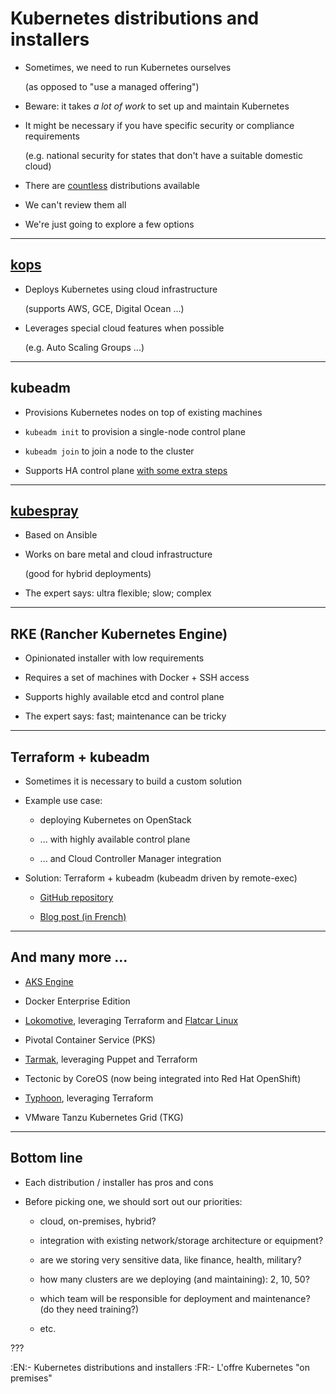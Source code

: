 # Kubernetes distributions and installers

- Sometimes, we need to run Kubernetes ourselves

  (as opposed to "use a managed offering")

- Beware: it takes *a lot of work* to set up and maintain Kubernetes

- It might be necessary if you have specific security or compliance requirements

  (e.g. national security for states that don't have a suitable domestic cloud)

- There are [countless](https://kubernetes.io/docs/setup/pick-right-solution/) distributions available

- We can't review them all

- We're just going to explore a few options

---

## [kops](https://github.com/kubernetes/kops)

- Deploys Kubernetes using cloud infrastructure

  (supports AWS, GCE, Digital Ocean ...)

- Leverages special cloud features when possible

  (e.g. Auto Scaling Groups ...)

---

## kubeadm

- Provisions Kubernetes nodes on top of existing machines

- `kubeadm init` to provision a single-node control plane

- `kubeadm join` to join a node to the cluster

- Supports HA control plane [with some extra steps](https://kubernetes.io/docs/setup/independent/high-availability/) 

---

## [kubespray](https://github.com/kubernetes-incubator/kubespray)

- Based on Ansible

- Works on bare metal and cloud infrastructure

  (good for hybrid deployments)

- The expert says: ultra flexible; slow; complex

---

## RKE (Rancher Kubernetes Engine)

- Opinionated installer with low requirements

- Requires a set of machines with Docker + SSH access

- Supports highly available etcd and control plane

- The expert says: fast; maintenance can be tricky

---

## Terraform + kubeadm

- Sometimes it is necessary to build a custom solution

- Example use case: 

  - deploying Kubernetes on OpenStack

  - ... with highly available control plane

  - ... and Cloud Controller Manager integration

- Solution: Terraform + kubeadm (kubeadm driven by remote-exec)

  - [GitHub repository](https://github.com/enix/terraform-openstack-kubernetes)

  - [Blog post (in French)](https://enix.io/fr/blog/deployer-kubernetes-1-13-sur-openstack-grace-a-terraform/)

---

## And many more ...

- [AKS Engine](https://github.com/Azure/aks-engine)

- Docker Enterprise Edition

- [Lokomotive](https://github.com/kinvolk/lokomotive), leveraging Terraform and [Flatcar Linux](https://www.flatcar-linux.org/)

- Pivotal Container Service (PKS)

- [Tarmak](https://github.com/jetstack/tarmak), leveraging Puppet and Terraform

- Tectonic by CoreOS (now being integrated into Red Hat OpenShift)

- [Typhoon](https://typhoon.psdn.io/), leveraging Terraform

- VMware Tanzu Kubernetes Grid (TKG)

---

## Bottom line

- Each distribution / installer has pros and cons

- Before picking one, we should sort out our priorities:

  - cloud, on-premises, hybrid?

  - integration with existing network/storage architecture or equipment?

  - are we storing very sensitive data, like finance, health, military?

  - how many clusters are we deploying (and maintaining): 2, 10, 50?

  - which team will be responsible for deployment and maintenance?
    <br/>(do they need training?)

  - etc.

???

:EN:- Kubernetes distributions and installers
:FR:- L'offre Kubernetes "on premises"
